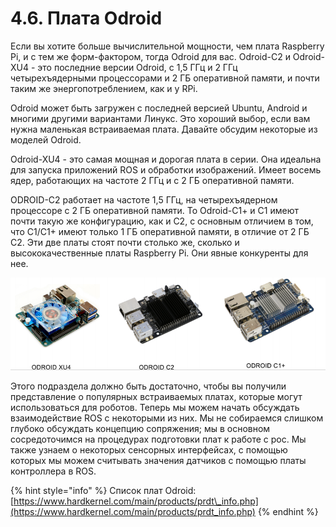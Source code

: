 # 4.6. Плата Odroid

Если вы хотите больше вычислительной мощности, чем плата Raspberry Pi, и с тем же форм-фактором, тогда Odroid для вас. Odroid-C2 и Odroid-XU4 - это последние версии Odroid, с 1,5 ГГц и 2 ГГц четырехъядерными процессорами и 2 ГБ оперативной памяти, и почти таким же энергопотреблением, как и у RPi.

Odroid может быть загружен с последней версией Ubuntu, Android и многими другими вариантами Линукс. Это хороший выбор, если вам нужна маленькая встраиваемая плата. Давайте обсудим некоторые из моделей Odroid.

Odroid-XU4 - это самая мощная и дорогая плата в серии. Она идеальна для запуска приложений ROS и обработки изображений. Имеет восемь ядер, работающих на частоте 2 ГГц и с 2 ГБ оперативной памяти.

ODROID-C2 работает на частоте 1,5 ГГц, на четырехъядерном процессоре с 2 ГБ оперативной памяти. То Odroid-С1+ и С1 имеют почти такую же конфигурацию, как и С2, с основным отличием в том, что C1/C1+ имеют только 1 ГБ оперативной памяти, в отличие от 2 ГБ C2. Эти две платы стоят почти столько же, сколько и высококачественные платы Raspberry Pi. Они явные конкуренты для нее.

![](../.gitbook/assets/image%20%2821%29.png)

Этого подраздела должно быть достаточно, чтобы вы получили представление о популярных встраиваемых платах, которые могут использоваться для роботов. Теперь мы можем начать обсуждать взаимодействие ROS с некоторыми из них. Мы не собираемся слишком глубоко обсуждать концепцию сопряжения; мы в основном сосредоточимся на процедурах подготовки плат к работе с рос. Мы также узнаем о некоторых сенсорных интерфейсах, с помощью которых мы можем считывать значения датчиков с помощью платы контроллера в ROS.

{% hint style="info" %}
Список плат Odroid: [https://www.hardkernel.com/main/products/prdt\_info.php](https://www.hardkernel.com/main/products/prdt_info.php)
{% endhint %}

